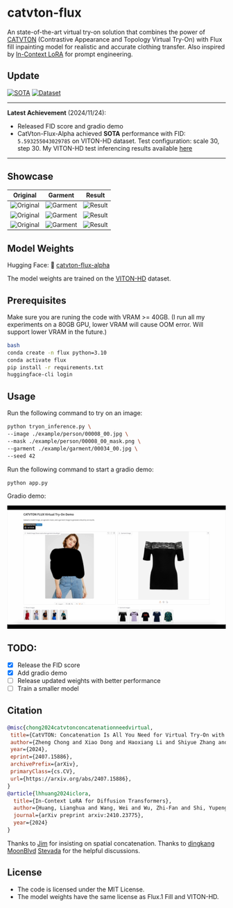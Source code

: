 # catvton-flux

An state-of-the-art virtual try-on solution that combines the power of [CATVTON](https://arxiv.org/abs/2407.15886) (Contrastive Appearance and Topology Virtual Try-On) with Flux fill inpainting model for realistic and accurate clothing transfer.
Also inspired by [In-Context LoRA](https://arxiv.org/abs/2410.23775) for prompt engineering.

## Update
[![SOTA](https://img.shields.io/badge/SOTA-FID%205.59-brightgreen)](https://drive.google.com/file/d/1T2W5R1xH_uszGVD8p6UUAtWyx43rxGmI/view?usp=sharing)
[![Dataset](https://img.shields.io/badge/Dataset-VITON--HD-blue)](https://github.com/shadow2496/VITON-HD)

---
**Latest Achievement** (2024/11/24):
- Released FID score and gradio demo
- CatVton-Flux-Alpha achieved **SOTA** performance with FID: `5.593255043029785` on VITON-HD dataset. Test configuration: scale 30, step 30. My VITON-HD test inferencing results available [here](https://drive.google.com/file/d/1T2W5R1xH_uszGVD8p6UUAtWyx43rxGmI/view?usp=sharing)

---

## Showcase
| Original | Garment | Result |
|----------|---------|---------|
| ![Original](example/person/1.jpg) | ![Garment](example/garment/00035_00.jpg) | ![Result](example/result/1.png) |
| ![Original](example/person/1.jpg) | ![Garment](example/garment/04564_00.jpg) | ![Result](example/result/2.png) |
| ![Original](example/person/00008_00.jpg) | ![Garment](example/garment/00034_00.jpg) | ![Result](example/result/3.png) |

## Model Weights
Hugging Face: 🤗 [catvton-flux-alpha](https://huggingface.co/xiaozaa/catvton-flux-alpha)

The model weights are trained on the [VITON-HD](https://github.com/shadow2496/VITON-HD) dataset.

## Prerequisites
Make sure you are runing the code with VRAM >= 40GB. (I run all my experiments on a 80GB GPU, lower VRAM will cause OOM error. Will support lower VRAM in the future.)

```bash
bash
conda create -n flux python=3.10
conda activate flux
pip install -r requirements.txt
huggingface-cli login
```

## Usage

Run the following command to try on an image:
```bash
python tryon_inference.py \
--image ./example/person/00008_00.jpg \
--mask ./example/person/00008_00_mask.png \
--garment ./example/garment/00034_00.jpg \
--seed 42
```

Run the following command to start a gradio demo:
```bash
python app.py
```
Gradio demo:

<!-- Option 2: Using a thumbnail linked to the video -->
[![Demo](example/github.jpg)](https://github.com/user-attachments/assets/e1e69dbf-f8a8-4f34-a84a-e7be5b3d0aec)


## TODO:
- [x] Release the FID score
- [x] Add gradio demo
- [ ] Release updated weights with better performance
- [ ] Train a smaller model

## Citation

```bibtex
@misc{chong2024catvtonconcatenationneedvirtual,
 title={CatVTON: Concatenation Is All You Need for Virtual Try-On with Diffusion Models}, 
 author={Zheng Chong and Xiao Dong and Haoxiang Li and Shiyue Zhang and Wenqing Zhang and Xujie Zhang and Hanqing Zhao and Xiaodan Liang},
 year={2024},
 eprint={2407.15886},
 archivePrefix={arXiv},
 primaryClass={cs.CV},
 url={https://arxiv.org/abs/2407.15886}, 
}
@article{lhhuang2024iclora,
  title={In-Context LoRA for Diffusion Transformers},
  author={Huang, Lianghua and Wang, Wei and Wu, Zhi-Fan and Shi, Yupeng and Dou, Huanzhang and Liang, Chen and Feng, Yutong and Liu, Yu and Zhou, Jingren},
  journal={arXiv preprint arxiv:2410.23775},
  year={2024}
}
```

Thanks to [Jim](https://github.com/nom) for insisting on spatial concatenation.
Thanks to [dingkang](https://github.com/dingkwang) [MoonBlvd](https://github.com/MoonBlvd) [Stevada](https://github.com/Stevada) for the helpful discussions.

## License
- The code is licensed under the MIT License.
- The model weights have the same license as Flux.1 Fill and VITON-HD.
